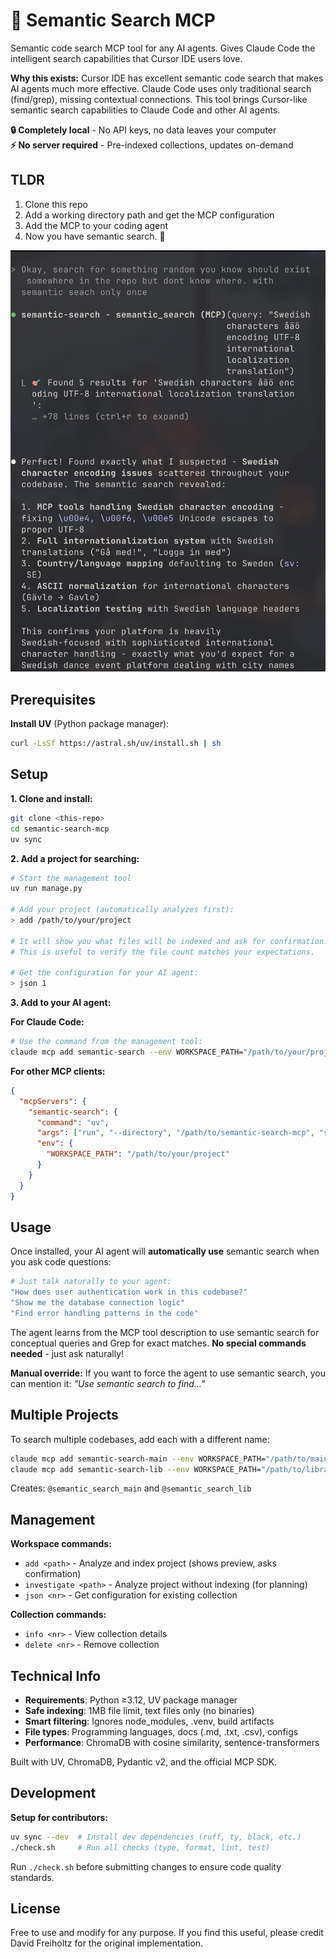 # 🔮 Semantic Search MCP

Semantic code search MCP tool for any AI agents. Gives Claude Code the intelligent search capabilities that Cursor IDE users love.

**Why this exists:** Cursor IDE has excellent semantic code search that makes AI agents much more effective. Claude Code uses only traditional search (find/grep), missing contextual connections. This tool brings Cursor-like semantic search capabilities to Claude Code and other AI agents.

**🔒 Completely local** - No API keys, no data leaves your computer  
**⚡ No server required** - Pre-indexed collections, updates on-demand

## TLDR

1. Clone this repo  
2. Add a working directory path and get the MCP configuration
3. Add the MCP to your coding agent
4. Now you have semantic search. 🎉

![Semantic Search MCP](media/semantic-search-mcp.jpg)

## Prerequisites

**Install UV** (Python package manager):
```bash
curl -LsSf https://astral.sh/uv/install.sh | sh
```

## Setup

**1. Clone and install:**
```bash
git clone <this-repo>
cd semantic-search-mcp
uv sync
```

**2. Add a project for searching:**
```bash
# Start the management tool
uv run manage.py

# Add your project (automatically analyzes first):
> add /path/to/your/project

# It will show you what files will be indexed and ask for confirmation.
# This is useful to verify the file count matches your expectations.

# Get the configuration for your AI agent:  
> json 1
```

**3. Add to your AI agent:**

**For Claude Code:**
```bash
# Use the command from the management tool:
claude mcp add semantic-search --env WORKSPACE_PATH="/path/to/your/project" -- uv run --directory /path/to/semantic-search-mcp scripts/run_server.py
```

**For other MCP clients:**
```json
{
  "mcpServers": {
    "semantic-search": {
      "command": "uv",
      "args": ["run", "--directory", "/path/to/semantic-search-mcp", "scripts/run_server.py"],
      "env": {
        "WORKSPACE_PATH": "/path/to/your/project"
      }
    }
  }
}
```

## Usage

Once installed, your AI agent will **automatically use** semantic search when you ask code questions:

```bash
# Just talk naturally to your agent:
"How does user authentication work in this codebase?"
"Show me the database connection logic"  
"Find error handling patterns in the code"
```

The agent learns from the MCP tool description to use semantic search for conceptual queries and Grep for exact matches. **No special commands needed** - just ask naturally!

**Manual override:** If you want to force the agent to use semantic search, you can mention it: *"Use semantic search to find..."*

## Multiple Projects

To search multiple codebases, add each with a different name:

```bash
claude mcp add semantic-search-main --env WORKSPACE_PATH="/path/to/main/project" -- uv run --directory /path/to/semantic-search-mcp scripts/run_server.py
claude mcp add semantic-search-lib --env WORKSPACE_PATH="/path/to/library" -- uv run --directory /path/to/semantic-search-mcp scripts/run_server.py
```

Creates: `@semantic_search_main` and `@semantic_search_lib`

## Management

**Workspace commands:**
- `add <path>` - Analyze and index project (shows preview, asks confirmation)
- `investigate <path>` - Analyze project without indexing (for planning)
- `json <nr>` - Get configuration for existing collection

**Collection commands:**  
- `info <nr>` - View collection details
- `delete <nr>` - Remove collection

## Technical Info

- **Requirements**: Python ≥3.12, UV package manager
- **Safe indexing**: 1MB file limit, text files only (no binaries)
- **Smart filtering**: Ignores node_modules, .venv, build artifacts
- **File types**: Programming languages, docs (.md, .txt, .csv), configs
- **Performance**: ChromaDB with cosine similarity, sentence-transformers

Built with UV, ChromaDB, Pydantic v2, and the official MCP SDK.

## Development

**Setup for contributors:**
```bash
uv sync --dev  # Install dev dependencies (ruff, ty, black, etc.)
./check.sh     # Run all checks (type, format, lint, test)
```

Run `./check.sh` before submitting changes to ensure code quality standards.

## License

Free to use and modify for any purpose. If you find this useful, please credit David Freiholtz for the original implementation.

